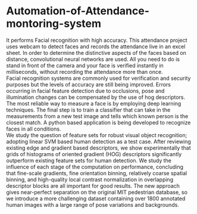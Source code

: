 # Automation-of-Attendance-montoring-system
It performs Facial recognition with high accuracy. This attendance project uses webcam to detect faces and records the attendance live in an excel sheet. In order to determine the distinctive aspects of the faces based on distance, convolutional neural networks are used. All you need to do is stand in front of the camera and your face is verified instantly in milliseconds, without recording the attendance more than once.  
Facial recognition systems are commonly used for verification and security purposes but the levels of accuracy are still being improved. Errors occurring in facial feature detection due to occlusions, pose and illumination changes can be compensated by the use of hog descriptors. The most reliable way to measure a face is by employing deep learning techniques. The final step is to train a classifier that can take in the measurements from a new test image and tells which known person is the closest match. A python based application is being developed to recognize faces in all conditions.  
We study the question of feature sets for robust visual object recognition; adopting linear SVM based human detection as a test case. After reviewing existing edge and gradient based descriptors, we show experimentally that grids of histograms of oriented gradient (HOG) descriptors significantly outperform existing feature sets for human detection. We study the influence of each stage of the computation on performance, concluding that fine-scale gradients, fine orientation binning, relatively coarse spatial binning, and high-quality local contrast normalization in overlapping descriptor blocks are all important for good results. The new approach gives near-perfect separation on the original MIT pedestrian database, so we introduce a more challenging dataset containing over 1800 annotated human images with a large range of pose variations and backgrounds.
